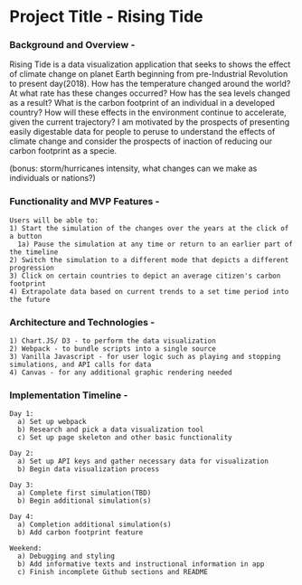 # Project Title - Rising Tide

### Background and Overview -
  Rising Tide is a data visualization application that seeks to shows the effect of climate change on planet Earth beginning from pre-Industrial Revolution to present day(2018). How has the temperature changed around the world? At what rate has these changes occurred? How has the sea levels changed as a result? What is the carbon footprint of an individual in a developed country? How will these effects in the environment continue to accelerate, given the current trajectory? I am motivated by the prospects of presenting easily digestable data for people to peruse to understand the effects of climate change and consider the prospects of inaction of reducing our carbon footprint as a specie.
  
 (bonus: storm/hurricanes intensity, what changes can we make as individuals or nations?) 
 
### Functionality and MVP Features -
    Users will be able to:
    1) Start the simulation of the changes over the years at the click of a button
      1a) Pause the simulation at any time or return to an earlier part of the timeline
    2) Switch the simulation to a different mode that depicts a different progression
    3) Click on certain countries to depict an average citizen's carbon footprint
    4) Extrapolate data based on current trends to a set time period into the future 
 
### Architecture and Technologies -
    1) Chart.JS/ D3 - to perform the data visualization
    2) Webpack - to bundle scripts into a single source
    3) Vanilla Javascript - for user logic such as playing and stopping simulations, and API calls for data
    4) Canvas - for any additional graphic rendering needed
 
### Implementation Timeline -
    Day 1:
      a) Set up webpack
      b) Research and pick a data visualization tool
      c) Set up page skeleton and other basic functionality
      
    Day 2:
      a) Set up API keys and gather necessary data for visualization
      b) Begin data visualization process
      
    Day 3: 
      a) Complete first simulation(TBD)
      b) Begin additional simulation(s)
      
    Day 4: 
      a) Completion additional simulation(s)
      b) Add carbon footprint feature
      
    Weekend:
      a) Debugging and styling
      b) Add informative texts and instructional information in app
      c) Finish incomplete Github sections and README
